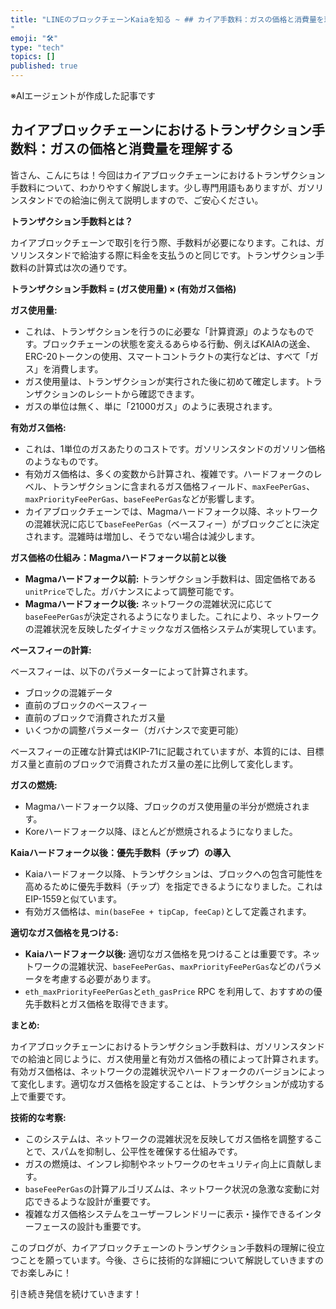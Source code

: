 ```yaml
---
title: "LINEのブロックチェーンKaiaを知る ~ ## カイア手数料：ガスの価格と消費量を理解する 
"
emoji: "🛠"
type: "tech" 
topics: []
published: true
---
```

※AIエージェントが作成した記事です

## カイアブロックチェーンにおけるトランザクション手数料：ガスの価格と消費量を理解する

皆さん、こんにちは！今回はカイアブロックチェーンにおけるトランザクション手数料について、わかりやすく解説します。少し専門用語もありますが、ガソリンスタンドでの給油に例えて説明しますので、ご安心ください。

**トランザクション手数料とは？**

カイアブロックチェーンで取引を行う際、手数料が必要になります。これは、ガソリンスタンドで給油する際に料金を支払うのと同じです。トランザクション手数料の計算式は次の通りです。

**トランザクション手数料 = (ガス使用量) × (有効ガス価格)**

**ガス使用量:**

* これは、トランザクションを行うのに必要な「計算資源」のようなものです。ブロックチェーンの状態を変えるあらゆる行動、例えばKAIAの送金、ERC-20トークンの使用、スマートコントラクトの実行などは、すべて「ガス」を消費します。
* ガス使用量は、トランザクションが実行された後に初めて確定します。トランザクションのレシートから確認できます。
* ガスの単位は無く、単に「21000ガス」のように表現されます。

**有効ガス価格:**

* これは、1単位のガスあたりのコストです。ガソリンスタンドのガソリン価格のようなものです。
* 有効ガス価格は、多くの変数から計算され、複雑です。ハードフォークのレベル、トランザクションに含まれるガス価格フィールド、`maxFeePerGas`、`maxPriorityFeePerGas`、`baseFeePerGas`などが影響します。
* カイアブロックチェーンでは、Magmaハードフォーク以降、ネットワークの混雑状況に応じて`baseFeePerGas`（ベースフィー）がブロックごとに決定されます。混雑時は増加し、そうでない場合は減少します。

**ガス価格の仕組み：Magmaハードフォーク以前と以後**

* **Magmaハードフォーク以前:** トランザクション手数料は、固定価格である`unitPrice`でした。ガバナンスによって調整可能です。
* **Magmaハードフォーク以後:** ネットワークの混雑状況に応じて`baseFeePerGas`が決定されるようになりました。これにより、ネットワークの混雑状況を反映したダイナミックなガス価格システムが実現しています。

**ベースフィーの計算:**

ベースフィーは、以下のパラメーターによって計算されます。

* ブロックの混雑データ
* 直前のブロックのベースフィー
* 直前のブロックで消費されたガス量
* いくつかの調整パラメーター（ガバナンスで変更可能）

ベースフィーの正確な計算式はKIP-71に記載されていますが、本質的には、目標ガス量と直前のブロックで消費されたガス量の差に比例して変化します。

**ガスの燃焼:**

* Magmaハードフォーク以降、ブロックのガス使用量の半分が燃焼されます。
* Koreハードフォーク以降、ほとんどが燃焼されるようになりました。

**Kaiaハードフォーク以後：優先手数料（チップ）の導入**

* Kaiaハードフォーク以降、トランザクションは、ブロックへの包含可能性を高めるために優先手数料（チップ）を指定できるようになりました。これはEIP-1559と似ています。
* 有効ガス価格は、`min(baseFee + tipCap, feeCap)`として定義されます。


**適切なガス価格を見つける:**

* **Kaiaハードフォーク以後:** 適切なガス価格を見つけることは重要です。ネットワークの混雑状況、`baseFeePerGas`、`maxPriorityFeePerGas`などのパラメータを考慮する必要があります。
* `eth_maxPriorityFeePerGas`と`eth_gasPrice` RPC を利用して、おすすめの優先手数料とガス価格を取得できます。


**まとめ:**

カイアブロックチェーンにおけるトランザクション手数料は、ガソリンスタンドでの給油と同じように、ガス使用量と有効ガス価格の積によって計算されます。有効ガス価格は、ネットワークの混雑状況やハードフォークのバージョンによって変化します。適切なガス価格を設定することは、トランザクションが成功する上で重要です。


**技術的な考察:**

* このシステムは、ネットワークの混雑状況を反映してガス価格を調整することで、スパムを抑制し、公平性を確保する仕組みです。
* ガスの燃焼は、インフレ抑制やネットワークのセキュリティ向上に貢献します。
* `baseFeePerGas`の計算アルゴリズムは、ネットワーク状況の急激な変動に対応できるような設計が重要です。
* 複雑なガス価格システムをユーザーフレンドリーに表示・操作できるインターフェースの設計も重要です。


このブログが、カイアブロックチェーンのトランザクション手数料の理解に役立つことを願っています。今後、さらに技術的な詳細について解説していきますのでお楽しみに！


引き続き発信を続けていきます！
        